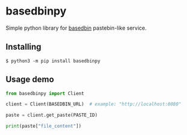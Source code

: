 # basedbinpy

Simple python library for [basedbin](https://github.com/samedamci/basedbinpy) pastebin-like service.

## Installing

```shell
$ python3 -m pip install basedbinpy
```

## Usage demo

```python
from basedbinpy import Client

client = Client(BASEDBIN_URL)  # example: "http://localhost:8080"

paste = client.get_paste(PASTE_ID)

print(paste["file_content"])
```